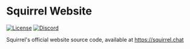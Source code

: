 # Squirrel Website
[![License](https://img.shields.io/github/license/squirrelchat/website.svg?style=flat-square)](https://github.com/squirrelchat/website/blob/mistress/LICENSE)
[![Discord](https://img.shields.io/badge/chat-on%20Discord-7289DA.svg?style=flat-square)](https://squirrel.chat/discord)

Squirrel's official website source code, available at https://squirrel.chat
